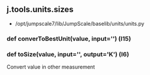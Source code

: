## j.tools.units.sizes

- /opt/jumpscale7/lib/JumpScale/baselib/units/units.py

### def converToBestUnit(value, input='') (l15)

### def toSize(value, input='', output='K') (l6)

Convert value in other measurement

